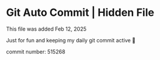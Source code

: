 # Git Auto Commit | Hidden File

This file was added Feb 12, 2025

Just for fun and keeping my daily git commit active 🤪

commit number: 515268
